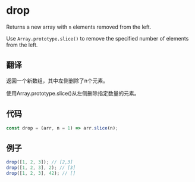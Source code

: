 # drop

Returns a new array with `n` elements removed from the left.

Use `Array.prototype.slice()` to remove the specified number of elements from the left.

## 翻译

返回一个新数组，其中左侧删除了n个元素。

使用Array.prototype.slice()从左侧删除指定数量的元素。

## 代码

```js
const drop = (arr, n = 1) => arr.slice(n);
```

## 例子

```js
drop([1, 2, 3]); // [2,3]
drop([1, 2, 3], 2); // [3]
drop([1, 2, 3], 42); // []
```
